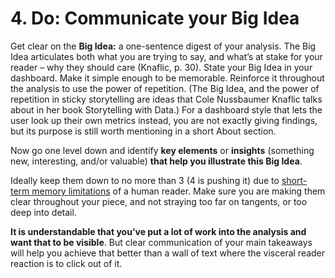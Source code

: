 # 4. Do: Communicate your Big Idea

Get clear on the **Big Idea:** a one-sentence digest of your analysis. The Big Idea articulates both what you are trying to say, and what’s at stake for your reader – why they should care (Knaflic, p. 30). State your Big Idea in your dashboard. Make it simple enough to be memorable. Reinforce it throughout the analysis to use the power of repetition. (The Big Idea, and the power of repetition in sticky storytelling are ideas that Cole Nussbaumer Knaflic talks about in her book Storytelling with Data.) For a dashboard style that lets the user look up their own metrics instead, you are not exactly giving findings, but its purpose is still worth mentioning in a short About section.

Now go one level down and identify **key elements** or **insights** (something new, interesting, and/or valuable) **that help you illustrate this Big Idea**.

Ideally keep them down to no more than 3 (4 is pushing it) due to [short-term memory limitations](https://www.cambridge.org/core/journals/behavioral-and-brain-sciences/article/magical-number-4-in-shortterm-memory-a-reconsideration-of-mental-storage-capacity/44023F1147D4A1D44BDC0AD226838496) of a human reader. Make sure you are making them clear throughout your piece, and not straying too far on tangents, or too deep into detail.

**It is understandable that you’ve put a lot of work into the analysis and want that to be visible**. But clear communication of your main takeaways will help you achieve that better than a wall of text where the visceral reader reaction is to click out of it.
